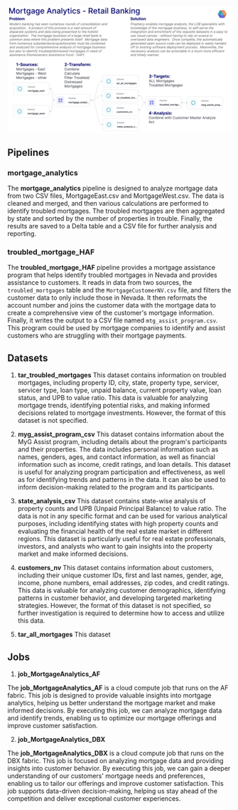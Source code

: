 ![mortgage_analytics_flow](https://github.com/BobProphecy/images/blob/main/MortgageAnalytics1.jpg?raw=true)

## Pipelines

### mortgage_analytics

The **mortgage_analytics** pipeline is designed to analyze mortgage data from two CSV files, MortgageEast.csv and MortgageWest.csv. The data is cleaned and merged, and then various calculations are performed to identify troubled mortgages. The troubled mortgages are then aggregated by state and sorted by the number of properties in trouble. Finally, the results are saved to a Delta table and a CSV file for further analysis and reporting.

### troubled_mortgage_HAF

The **troubled_mortgage_HAF** pipeline provides a mortgage assistance program that helps identify troubled mortgages in Nevada and provides assistance to customers. It reads in data from two sources, the `troubled_mortgages` table and the `MortgageCustomerNV.csv` file, and filters the customer data to only include those in Nevada. It then reformats the account number and joins the customer data with the mortgage data to create a comprehensive view of the customer's mortgage information. Finally, it writes the output to a CSV file named `mtg_assist_program.csv`. This program could be used by mortgage companies to identify and assist customers who are struggling with their mortgage payments.
## Datasets

1. **tar_troubled_mortgages**
This dataset contains information on troubled mortgages, including property ID, city, state, property type, servicer, servicer type, loan type, unpaid balance, current property value, loan status, and UPB to value ratio. This data is valuable for analyzing mortgage trends, identifying potential risks, and making informed decisions related to mortgage investments. However, the format of this dataset is not specified.

2. **myg_assist_program_csv**
This dataset contains information about the MyG Assist program, including details about the program's participants and their properties. The data includes personal information such as names, genders, ages, and contact information, as well as financial information such as income, credit ratings, and loan details. This dataset is useful for analyzing program participation and effectiveness, as well as for identifying trends and patterns in the data. It can also be used to inform decision-making related to the program and its participants.

3. **state_analysis_csv**
This dataset contains state-wise analysis of property counts and UPB (Unpaid Principal Balance) to value ratio. The data is not in any specific format and can be used for various analytical purposes, including identifying states with high property counts and evaluating the financial health of the real estate market in different regions. This dataset is particularly useful for real estate professionals, investors, and analysts who want to gain insights into the property market and make informed decisions.

4. **customers_nv**
This dataset contains information about customers, including their unique customer IDs, first and last names, gender, age, income, phone numbers, email addresses, zip codes, and credit ratings. This data is valuable for analyzing customer demographics, identifying patterns in customer behavior, and developing targeted marketing strategies. However, the format of this dataset is not specified, so further investigation is required to determine how to access and utilize this data.

5. **tar_all_mortgages**
This dataset

## Jobs

1. **job_MortgageAnalytics_AF**

The **job_MortgageAnalytics_AF** is a cloud compute job that runs on the AF fabric. This job is designed to provide valuable insights into mortgage analytics, helping us better understand the mortgage market and make informed decisions. By executing this job, we can analyze mortgage data and identify trends, enabling us to optimize our mortgage offerings and improve customer satisfaction.

2. **job_MortgageAnalytics_DBX**

The **job_MortgageAnalytics_DBX** is a cloud compute job that runs on the DBX fabric. This job is focused on analyzing mortgage data and providing insights into customer behavior. By executing this job, we can gain a deeper understanding of our customers' mortgage needs and preferences, enabling us to tailor our offerings and improve customer satisfaction. This job supports data-driven decision-making, helping us stay ahead of the competition and deliver exceptional customer experiences.